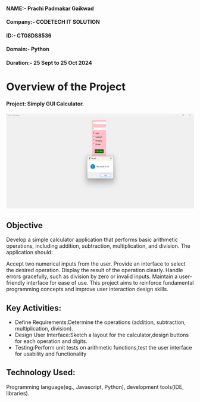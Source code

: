 #### NAME:- Prachi Padmakar Gaikwad
#### Company:- CODETECH IT SOLUTION
#### ID:- CT08DS8536
#### Domain:- Python
#### Duration:- 25 Sept to 25 Oct 2024


# Overview of the Project

#### Project: Simply GUI Calculator. 

![Output:- Task_2](TASK-2OUTPUT.png)

## Objective

Develop a simple calculator application that performs basic arithmetic operations, including addition, subtraction, multiplication, and division. The application should:

Accept two numerical inputs from the user. Provide an interface to select the desired operation. Display the result of the operation clearly. Handle errors gracefully, such as division by zero or invalid inputs. Maintain a user-friendly interface for ease of use. This project aims to reinforce fundamental programming concepts and improve user interaction design skills.

## Key Activities:

* Define Requirements:Determine the operations (addition, subtraction, multiplication, division).
* Design User Interface:Sketch a layout for the calculator,design buttons for each operation and digits.
* Testing:Perform unit tests on arithmetic functions,test the user interface for usability and functionality

## Technology Used:
Programming language(eg., Javascript, Python), development tools(IDE, libraries).

